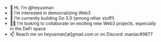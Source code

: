 - 👋 Hi, I’m @heyusman
- 👀 I’m interested in democratizing Web3
- 🌱 I’m currently building Go 3.0 (among other stuff!)
- 👨‍💻 I’m looking to collaborate on exciting new Web3 projects, especially in the DeFi space
- 📫 Reach me on heyusman[at]gmail.com or on Discord: maniac#9877

<!---
heyusman/heyusman is a ✨ special ✨ repository because its `README.md` (this file) appears on your GitHub profile.
You can click the Preview link to take a look at your changes.
--->
